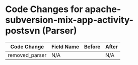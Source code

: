 # Code Changes for apache-subversion-mix-app-activity-postsvn (Parser)

| Code Change | Field Name | Before | After |
|-------------|------------|--------|-------|
| removed_parser | N/A |  | N/A |